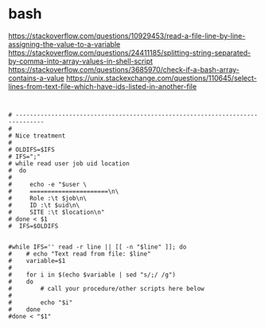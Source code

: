 # bash



https://stackoverflow.com/questions/10929453/read-a-file-line-by-line-assigning-the-value-to-a-variable
https://stackoverflow.com/questions/24411185/splitting-string-separated-by-comma-into-array-values-in-shell-script
https://stackoverflow.com/questions/3685970/check-if-a-bash-array-contains-a-value
https://unix.stackexchange.com/questions/110645/select-lines-from-text-file-which-have-ids-listed-in-another-file

```


# ------------------------------------------------------------------------------
#
# Nice treatment
#
# OLDIFS=$IFS
# IFS=";"
# while read user job uid location
#  do
#
#     echo -e "$user \
#     ======================\n\
#     Role :\t $job\n\
#     ID :\t $uid\n\
#     SITE :\t $location\n"
# done < $1
#  IFS=$OLDIFS


#while IFS='' read -r line || [[ -n "$line" ]]; do
#    # echo "Text read from file: $line"
#    variable=$1
#
#    for i in $(echo $variable | sed "s/;/ /g")
#    do
#        # call your procedure/other scripts here below
#
#        echo "$i"
#    done
#done < "$1"
```
